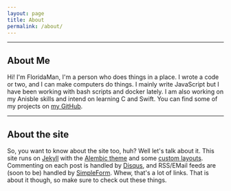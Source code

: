 ```yaml
---
layout: page
title: About 
permalink: /about/
---
```


---
## About Me

Hi! I'm FloridaMan, I'm a person who does things in a place. I wrote a code or two, and I can make computers do things. I mainly write JavaScript but I have been working with bash scripts and docker lately. I am also working on my Anisble skills and intend on learning C and Swift. You can find some of my projects on [my GitHub](https://github.com/floridaman7588).

---
## About the site

So, you want to know about the site too, huh? Well let's talk about it. This site runs on [Jekyll](https://jekyllrb.com) with the [Alembic theme](https://alembic.darn.es) and some [custom layouts](https://github.com/FloridaMan7588/alembic-custom-layouts). Commenting on each post is handled by [Disqus](https://disqus.com), and RSS/EMail feeds are (soon to be) handled by [SimpleForm](https://getsimpleform.com). Whew, that's a lot of links. That is about it though, so make sure to check out these things.